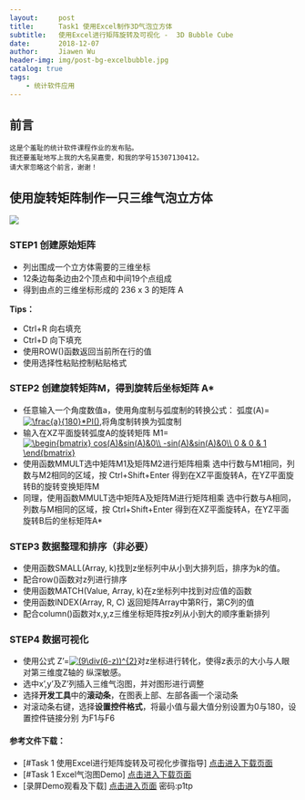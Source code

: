 ```yaml
---
layout:     post
title:      Task1 使用Excel制作3D气泡立方体 
subtitle:   使用Excel进行矩阵旋转及可视化 -  3D Bubble Cube
date:       2018-12-07
author:     Jiawen Wu
header-img: img/post-bg-excelbubble.jpg
catalog: true
tags:
    - 统计软件应用
---
```


## 前言

	这是个羞耻的统计软件课程作业的发布贴。
	我还要羞耻地写上我的大名吴嘉雯，和我的学号15307130412。
	请大家忽略这个前言，谢谢！
	
## 使用旋转矩阵制作一只三维气泡立方体
![](https://ws4.sinaimg.cn/large/006tNbRwgy1fxydd64s2kj30yy0e2jyl.jpg)

### STEP1 创建原始矩阵
- 列出围成一个立方体需要的三维坐标
- 12条边每条边由2个顶点和中间19个点组成
- 得到由点的三维坐标形成的 236 x 3 的矩阵 A

**Tips：**
- Ctrl+R 向右填充
- Ctrl+D 向下填充
- 使用ROW()函数返回当前所在行的值
- 使用选择性粘贴控制粘贴格式

### STEP2 创建旋转矩阵M，得到旋转后坐标矩阵 A*
- 任意输入一个角度数值a，使用角度制与弧度制的转换公式：  弧度(A)=<a href="https://www.codecogs.com/eqnedit.php?latex=\frac{a}{180}*PI()" target="_blank"><img src="https://latex.codecogs.com/gif.latex?\frac{a}{180}*PI()" title="\frac{a}{180}*PI()" /></a>,将角度制转换为弧度制
- 输入在XZ平面旋转弧度A的旋转矩阵  M1=<a href="https://www.codecogs.com/eqnedit.php?latex=\begin{bmatrix}&space;cos(A)&sin(A)&0\\&space;-sin(A)&sin(A)&0\\&space;0&space;&&space;0&space;&&space;1&space;\end{bmatrix}" target="_blank"><img src="https://latex.codecogs.com/gif.latex?\begin{bmatrix}&space;cos(A)&sin(A)&0\\&space;-sin(A)&sin(A)&0\\&space;0&space;&&space;0&space;&&space;1&space;\end{bmatrix}" title="\begin{bmatrix} cos(A)&sin(A)&0\\ -sin(A)&sin(A)&0\\ 0 & 0 & 1 \end{bmatrix}" /></a>
- 使用函数MMULT选中矩阵M1及矩阵M2进行矩阵相乘
	选中行数与M1相同，列数与M2相同的区域，按 Ctrl+Shift+Enter 得到在XZ平面旋转A，在YZ平面旋转B的旋转变换矩阵M
- 同理，使用函数MMULT选中矩阵A及矩阵M进行矩阵相乘
	选中行数与A相同，列数与M相同的区域，按 Ctrl+Shift+Enter 得到在XZ平面旋转A，在YZ平面旋转B后的坐标矩阵A*

### STEP3 数据整理和排序（非必要）
- 使用函数SMALL(Array, k)找到z坐标列中从小到大排列后，排序为k的值。
- 配合row()函数对z列进行排序
- 使用函数MATCH(Value, Array, k)在z坐标列中找到对应值的函数
- 使用函数INDEX(Array, R, C) 返回矩阵Array中第R行，第C列的值
- 配合column()函数对x,y,z三维坐标矩阵按z列从小到大的顺序重新排列

### STEP4 数据可视化
- 使用公式   Z’=<a href="https://www.codecogs.com/eqnedit.php?latex=(9\div(6-z))^{2}" target="_blank"><img src="https://latex.codecogs.com/gif.latex?(9\div(6-z))^{2}" title="(9\div(6-z))^{2}" /></a>对z坐标进行转化，使得z表示的大小与人眼对第三维度Z轴的
纵深敏感。
- 选中x’,y’及Z’列插入三维气泡图，并对图形进行调整
- 选择**开发工具**中的**滚动条**，在图表上部、左部各画一个滚动条
- 对滚动条右键，选择**设置控件格式**，将最小值与最大值分别设置为0与180，设置控件链接分别
为F1与F6

#### 参考文件下载：
- [#Task 1 使用Excel进行矩阵旋转及可视化步骤指导] 
<a href="https://github.com/BrokenCrayons/Statistics-Application/tree/master/%23Task1%20Excel%E7%9F%A9%E9%98%B5%E6%97%8B%E8%BD%AC%E5%8F%8A%E5%8F%AF%E8%A7%86%E5%8C%96%20">点击进入下载页面</a>
- [#Task 1 Excel气泡图Demo]
<a href="https://github.com/BrokenCrayons/Statistics-Application/tree/master/%23Task1%20Excel%E7%9F%A9%E9%98%B5%E6%97%8B%E8%BD%AC%E5%8F%8A%E5%8F%AF%E8%A7%86%E5%8C%96%20" download="使用Excel进行矩阵旋转及可视化.xlsx">点击进入下载页面</a>
- [录屏Demo观看及下载]
<a href="https://pan.baidu.com/s/1cQALsML5QrcZqlr9kPjLsg">点击进入页面</a>
密码:p1tp
